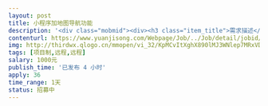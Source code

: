 ```yaml
---                
layout: post       
title: 小程序加地图导航功能           
description: '<div class="mobmid"><div><h3 class="item_title">需求描述</h3><p>一、需求描述：<br/>一款酒店类小程序，加一个地图导航功能，接入的第三方地图厂商自选（百度、高德、腾讯）均可，小程序开发语言PHP。<br/> <br/>二、合作方式：<br/>项目制，远程，1000元。</p></div><!--info end--></div>'     
contenturl: https://www.yuanjisong.com/Webpage/Job/../Job/detail/jobid/101498      
img: http://thirdwx.qlogo.cn/mmopen/vi_32/KpMCvItXghX890lMJ3WNlep7MRxVDkzCD1h24ic9VyXI4cOM9YLpicdxjj55eelmjDoVkLZbwNtiae4WED3vbNXqA/132             
tags: [项目制,远程,远程]            
salary: 1000元          
publish_time: '已发布 4 小时'         
apply: 36                   
time_range: 1天              
status: 招募中                  
---                 
```

